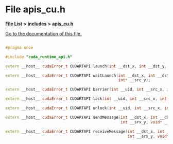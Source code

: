 
# File apis\_cu.h

[**File List**](files.md) **>** [**includes**](dir_943fa6db2bfb09b7dcf1f02346dde40e.md) **>** [**apis\_cu.h**](apis__cu_8h.md)

[Go to the documentation of this file.](apis__cu_8h.md) 

```C++

#pragma once

#include "cuda_runtime_api.h"

extern __host__ cudaError_t CUDARTAPI launch(int __dst_x, int __dst_y, int __src_x, int __src_y);

extern __host__ cudaError_t CUDARTAPI waitLaunch(int __dst_x, int __dst_y, int* __src_x,
                                                 int* __src_y);

extern __host__ cudaError_t CUDARTAPI barrier(int __uid, int __src_x, int __src_y, int __count = 0);

extern __host__ cudaError_t CUDARTAPI lock(int __uid, int __src_x, int __src_y);

extern __host__ cudaError_t CUDARTAPI unlock(int __uid, int __src_x, int __src_y);

extern __host__ cudaError_t CUDARTAPI sendMessage(int __dst_x, int __dst_y, int __src_x,
                                                  int __srx_y, void* __addr, int __nbyte);

extern __host__ cudaError_t CUDARTAPI receiveMessage(int __dst_x, int __dst_y, int __src_x,
                                                     int __srx_y, void* __addr, int __nbyte);

```